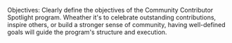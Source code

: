Objectives: Clearly define the objectives of the Community Contributor Spotlight program. Wheather it's to celebrate outstanding contributions, inspire others, or build a stronger sense of community, having well-defined goals will guide the program's structure and execution.
